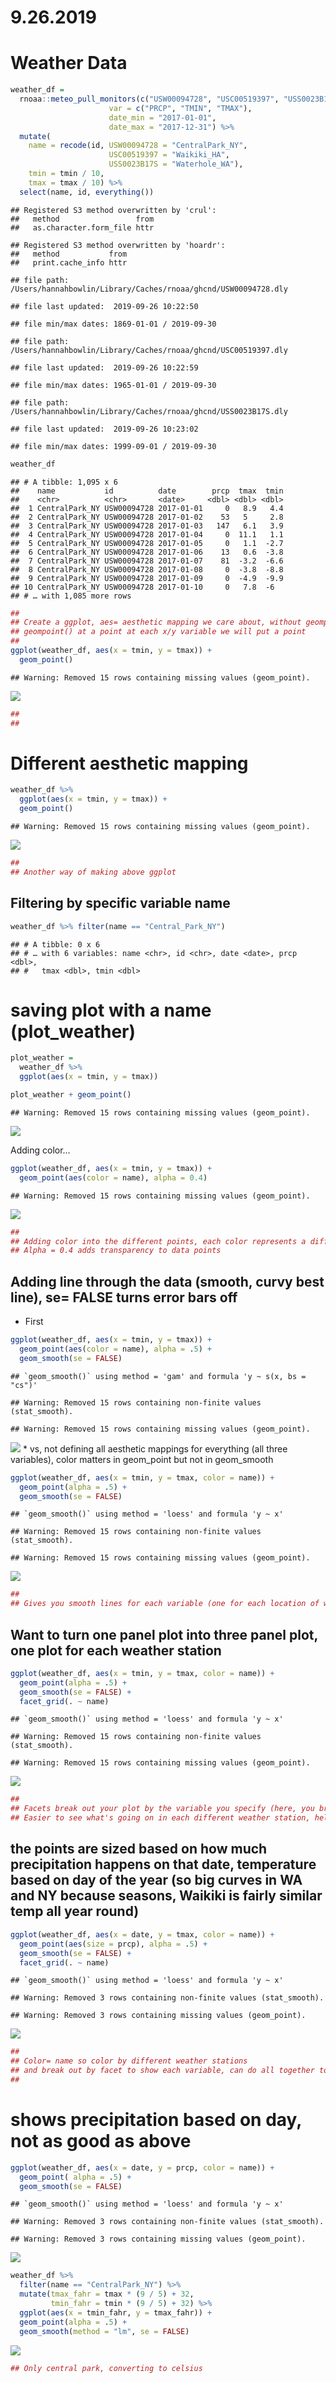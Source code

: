 9.26.2019
================

# Weather Data

``` r
weather_df = 
  rnoaa::meteo_pull_monitors(c("USW00094728", "USC00519397", "USS0023B17S"),
                      var = c("PRCP", "TMIN", "TMAX"), 
                      date_min = "2017-01-01",
                      date_max = "2017-12-31") %>%
  mutate(
    name = recode(id, USW00094728 = "CentralPark_NY", 
                      USC00519397 = "Waikiki_HA",
                      USS0023B17S = "Waterhole_WA"),
    tmin = tmin / 10,
    tmax = tmax / 10) %>%
  select(name, id, everything())
```

    ## Registered S3 method overwritten by 'crul':
    ##   method                 from
    ##   as.character.form_file httr

    ## Registered S3 method overwritten by 'hoardr':
    ##   method           from
    ##   print.cache_info httr

    ## file path:          /Users/hannahbowlin/Library/Caches/rnoaa/ghcnd/USW00094728.dly

    ## file last updated:  2019-09-26 10:22:50

    ## file min/max dates: 1869-01-01 / 2019-09-30

    ## file path:          /Users/hannahbowlin/Library/Caches/rnoaa/ghcnd/USC00519397.dly

    ## file last updated:  2019-09-26 10:22:59

    ## file min/max dates: 1965-01-01 / 2019-09-30

    ## file path:          /Users/hannahbowlin/Library/Caches/rnoaa/ghcnd/USS0023B17S.dly

    ## file last updated:  2019-09-26 10:23:02

    ## file min/max dates: 1999-09-01 / 2019-09-30

``` r
weather_df
```

    ## # A tibble: 1,095 x 6
    ##    name           id          date        prcp  tmax  tmin
    ##    <chr>          <chr>       <date>     <dbl> <dbl> <dbl>
    ##  1 CentralPark_NY USW00094728 2017-01-01     0   8.9   4.4
    ##  2 CentralPark_NY USW00094728 2017-01-02    53   5     2.8
    ##  3 CentralPark_NY USW00094728 2017-01-03   147   6.1   3.9
    ##  4 CentralPark_NY USW00094728 2017-01-04     0  11.1   1.1
    ##  5 CentralPark_NY USW00094728 2017-01-05     0   1.1  -2.7
    ##  6 CentralPark_NY USW00094728 2017-01-06    13   0.6  -3.8
    ##  7 CentralPark_NY USW00094728 2017-01-07    81  -3.2  -6.6
    ##  8 CentralPark_NY USW00094728 2017-01-08     0  -3.8  -8.8
    ##  9 CentralPark_NY USW00094728 2017-01-09     0  -4.9  -9.9
    ## 10 CentralPark_NY USW00094728 2017-01-10     0   7.8  -6  
    ## # … with 1,085 more rows

``` r
##
## Create a ggplot, aes= aesthetic mapping we care about, without geompoint() we don't have anything on our graph
## geompoint() at a point at each x/y variable we will put a point
##
ggplot(weather_df, aes(x = tmin, y = tmax)) + 
  geom_point()
```

    ## Warning: Removed 15 rows containing missing values (geom_point).

![](9.26.2019_files/figure-gfm/unnamed-chunk-1-1.png)<!-- -->

``` r
##
## 
```

# Different aesthetic mapping

``` r
weather_df %>%
  ggplot(aes(x = tmin, y = tmax)) +
  geom_point()
```

    ## Warning: Removed 15 rows containing missing values (geom_point).

![](9.26.2019_files/figure-gfm/unnamed-chunk-2-1.png)<!-- -->

``` r
##
## Another way of making above ggplot
```

## Filtering by specific variable name

``` r
weather_df %>% filter(name == "Central_Park_NY")
```

    ## # A tibble: 0 x 6
    ## # … with 6 variables: name <chr>, id <chr>, date <date>, prcp <dbl>,
    ## #   tmax <dbl>, tmin <dbl>

# saving plot with a name (plot\_weather)

``` r
plot_weather = 
  weather_df %>%
  ggplot(aes(x = tmin, y = tmax))

plot_weather + geom_point()
```

    ## Warning: Removed 15 rows containing missing values (geom_point).

![](9.26.2019_files/figure-gfm/unnamed-chunk-4-1.png)<!-- -->

Adding color…

``` r
ggplot(weather_df, aes(x = tmin, y = tmax)) + 
  geom_point(aes(color = name), alpha = 0.4)
```

    ## Warning: Removed 15 rows containing missing values (geom_point).

![](9.26.2019_files/figure-gfm/unnamed-chunk-5-1.png)<!-- -->

``` r
##
## Adding color into the different points, each color represents a different name (weather station location)
## Alpha = 0.4 adds transparency to data points
```

## Adding line through the data (smooth, curvy best line), se= FALSE turns error bars off

  - First

<!-- end list -->

``` r
ggplot(weather_df, aes(x = tmin, y = tmax)) + 
  geom_point(aes(color = name), alpha = .5) +
  geom_smooth(se = FALSE)
```

    ## `geom_smooth()` using method = 'gam' and formula 'y ~ s(x, bs = "cs")'

    ## Warning: Removed 15 rows containing non-finite values (stat_smooth).

    ## Warning: Removed 15 rows containing missing values (geom_point).

![](9.26.2019_files/figure-gfm/unnamed-chunk-6-1.png)<!-- --> \* vs, not
defining all aesthetic mappings for everything (all three variables),
color matters in geom\_point but not in geom\_smooth

``` r
ggplot(weather_df, aes(x = tmin, y = tmax, color = name)) + 
  geom_point(alpha = .5) +
  geom_smooth(se = FALSE)
```

    ## `geom_smooth()` using method = 'loess' and formula 'y ~ x'

    ## Warning: Removed 15 rows containing non-finite values (stat_smooth).

    ## Warning: Removed 15 rows containing missing values (geom_point).

![](9.26.2019_files/figure-gfm/unnamed-chunk-7-1.png)<!-- -->

``` r
##
## Gives you smooth lines for each variable (one for each location of weather temps)
```

## Want to turn one panel plot into three panel plot, one plot for each weather station

``` r
ggplot(weather_df, aes(x = tmin, y = tmax, color = name)) + 
  geom_point(alpha = .5) +
  geom_smooth(se = FALSE) + 
  facet_grid(. ~ name)
```

    ## `geom_smooth()` using method = 'loess' and formula 'y ~ x'

    ## Warning: Removed 15 rows containing non-finite values (stat_smooth).

    ## Warning: Removed 15 rows containing missing values (geom_point).

![](9.26.2019_files/figure-gfm/unnamed-chunk-8-1.png)<!-- -->

``` r
##
## Facets break out your plot by the variable you specify (here, you break out by name)
## Easier to see what's going on in each different weather station, helpful to show individual variables
```

## the points are sized based on how much precipitation happens on that date, temperature based on day of the year (so big curves in WA and NY because seasons, Waikiki is fairly similar temp all year round)

``` r
ggplot(weather_df, aes(x = date, y = tmax, color = name)) + 
  geom_point(aes(size = prcp), alpha = .5) +
  geom_smooth(se = FALSE) + 
  facet_grid(. ~ name)
```

    ## `geom_smooth()` using method = 'loess' and formula 'y ~ x'

    ## Warning: Removed 3 rows containing non-finite values (stat_smooth).

    ## Warning: Removed 3 rows containing missing values (geom_point).

![](9.26.2019_files/figure-gfm/unnamed-chunk-9-1.png)<!-- -->

``` r
##
## Color= name so color by different weather stations
## and break out by facet to show each variable, can do all together to compare on top of each other
##
```

# shows precipitation based on day, not as good as above

``` r
ggplot(weather_df, aes(x = date, y = prcp, color = name)) + 
  geom_point( alpha = .5) +
  geom_smooth(se = FALSE) 
```

    ## `geom_smooth()` using method = 'loess' and formula 'y ~ x'

    ## Warning: Removed 3 rows containing non-finite values (stat_smooth).

    ## Warning: Removed 3 rows containing missing values (geom_point).

![](9.26.2019_files/figure-gfm/unnamed-chunk-10-1.png)<!-- -->

``` r
weather_df %>% 
  filter(name == "CentralPark_NY") %>% 
  mutate(tmax_fahr = tmax * (9 / 5) + 32,
         tmin_fahr = tmin * (9 / 5) + 32) %>% 
  ggplot(aes(x = tmin_fahr, y = tmax_fahr)) +
  geom_point(alpha = .5) + 
  geom_smooth(method = "lm", se = FALSE)
```

![](9.26.2019_files/figure-gfm/unnamed-chunk-11-1.png)<!-- -->

``` r
## Only central park, converting to celsius
```
